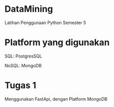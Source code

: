 # DataMining
Latihan Penggunaan Python Semester 5

# Platform yang digunakan
SQL: PostgresSQL

NoSQL: MongoDB

# Tugas 1
Menggunakan FastApi, dengan Platform MongoDB
